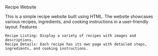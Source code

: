 Recipe Website

This is a simple recipe website built using HTML. The website showcases various recipes, ingredients, and cooking instructions in a user-friendly layout.
Features

    Recipe Listing: Display a variety of recipes with images and descriptions.
    Recipe Details: Each recipe has its own page with detailed steps, ingredients, and cooking instructions.
